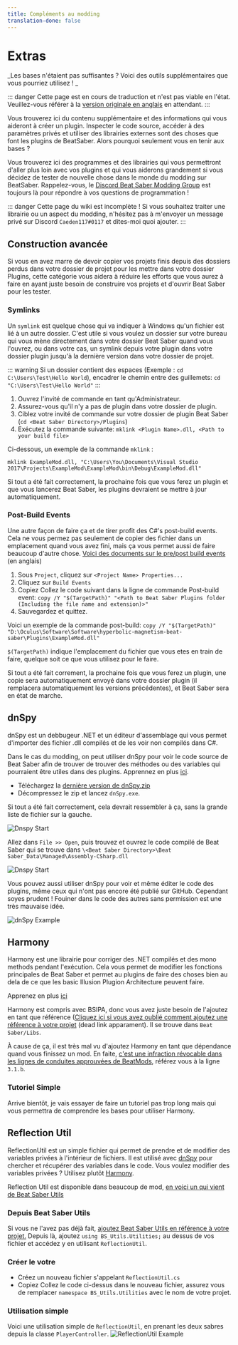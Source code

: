```yaml
---
title: Compléments au modding
translation-done: false
---
```

# Extras
_Les bases n'étaient pas suffisantes ? Voici des outils supplémentaires que vous pourriez utilisez ! _

::: danger
Cette page est en cours de traduction et n'est pas viable en l'état. Veuillez-vous référer à la [version originale en anglais](/modding/extras.md) en attendant.
:::

Vous trouverez ici du contenu supplémentaire et des informations qui vous aideront à créer un plugin. Inspecter le code source, accéder à des paramètres privés et utiliser des librairies externes sont des choses que font les plugins de BeatSaber. Alors pourquoi seulement vous en tenir aux bases ?

Vous trouverez ici des programmes et des librairies qui vous permettront d'aller plus loin avec vos plugins et qui vous aiderons grandement si vous décidez de tester de nouvelle chose dans le monde du modding sur BeatSaber. Rappelez-vous, le [Discord Beat Saber Modding Group](https://discordapp.com/invite/beatsabermods) est toujours là pour répondre à vos questions de programmation !

::: danger
Cette page du wiki est incomplète ! Si vous souhaitez traiter une librairie ou un aspect du modding, n'hésitez pas à m'envoyer un message privé sur Discord `Caeden117#0117` et dites-moi quoi ajouter.
:::

## Construction avancée

Si vous en avez marre de devoir copier vos projets finis depuis des dossiers perdus dans votre dossier de projet pour les mettre dans votre dossier Plugins, cette catégorie vous aidera à réduire les efforts que vous aurez à faire en ayant juste besoin de construire vos projets et d'ouvrir Beat Saber pour les tester.

### Symlinks

Un `symlink` est quelque chose qui va indiquer à Windows qu'un fichier est lié à un autre dossier. C'est utile si vous voulez un dossier sur votre bureau qui vous mène directement dans votre dossier Beat Saber quand vous l'ouvrez, ou dans votre cas, un symlink depuis votre plugin dans votre dossier plugin jusqu'à la dernière version dans votre dossier de projet.

::: warning
Si un dossier contient des espaces (Exemple : `cd C:\Users\Test\Hello World`), encadrer le chemin entre des guillemets: `cd "C:\Users\Test\Hello World"`
:::

1. Ouvrez l'invité de commande en tant qu'Administrateur.
2. Assurez-vous qu'il n'y a pas de plugin dans votre dossier de plugin.
3. Ciblez votre invité de commande sur votre dossier de plugin Beat Saber (`cd <Beat Saber Directory>/Plugins`)
4. Exécutez la commande suivante: `mklink <Plugin Name>.dll, <Path to your build file>`

Ci-dessous, un exemple de la commande `mklink` :
```
mklink ExampleMod.dll, "C:\Users\You\Documents\Visual Studio 2017\Projects\ExampleMod\ExampleMod\bin\Debug\ExampleMod.dll"
```

Si tout a été fait correctement, la prochaine fois que vous ferez un plugin et que vous lancerez Beat Saber, les plugins devraient se mettre à jour automatiquement.

### Post-Build Events
Une autre façon de faire ça et de tirer profit des C#'s post-build events. Cela ne vous permez pas seulement de copier des fichier dans un emplacement quand vous avez fini, mais ça vous permet aussi de faire beaucoup d'autre chose. [Voici des documents sur le pre/post build events](https://docs.microsoft.com/en-us/visualstudio/ide/how-to-specify-build-events-csharp?view=vs-2017) (en anglais)

1. Sous `Project`, cliquez sur `<Project Name> Properties...`
2. Cliquez sur `Build Events`
3. Copiez Collez le code suivant dans la ligne de commande Post-build event:
`copy /Y "$(TargetPath)" "<Path to Beat Saber Plugins folder (Including the file name and extension)>"`
4. Sauvegardez et quittez.

Voici un exemple de la commande post-build:
`copy /Y "$(TargetPath)" "D:\Oculus\Software\Software\hyperbolic-magnetism-beat-saber\Plugins\ExampleMod.dll"`

`$(TargetPath)` indique l'emplacement du fichier que vous etes en train de faire, quelque soit ce que vous utilisez pour le faire.

Si tout a été fait correment, la prochaine fois que vous ferez un plugin, une copie sera automatiquement envoyé dans votre dossier plugin (il remplacera automatiquement les versions précédentes), et Beat Saber sera en état de marche.

## dnSpy

dnSpy est un debbugeur .NET et un éditeur d'assemblage qui vous permet d'importer des fichier .dll compilés et de les voir non compilés dans C#.

Dans le cas du modding, on peut utiliser dnSpy pour voir le code source de Beat Saber afin de trouver de trouver des méthodes ou des variables qui pourraient être utiles dans des plugins.
Apprennez en plus [ici](https://github.com/0xd4d/dnSpy).

* Téléchargez la [dernière version de dnSpy.zip](https://github.com/0xd4d/dnSpy/releases/tag/v6.1.4)
* Décompressez le zip et lancez `dnSpy.exe`.

Si tout a été fait correctement, cela devrait ressembler à ça, sans la grande liste de fichier sur la gauche.

![Dnspy Start](./images/dnspy-start.png "Starting Page")

Allez dans `File >> Open`, puis trouvez et ouvrez le code compilé de Beat Saber qui se trouve dans `\<Beat Saber Directory>\Beat Saber_Data\Managed\Assembly-CSharp.dll`

![Dnspy Start](./images/dnspy-assembly.png "Code Location")

Vous pouvez aussi utiliser dnSpy pour voir et même éditer le code des plugins, même ceux qui n'ont pas encore été publié sur GitHub. Cependant soyes prudent ! Fouiner dans le code des autres sans permission est une très mauvaise idée.

![dnSpy Example](./images/dnspy-example.png "dnSpy Example")

## Harmony

Harmony est une librairie pour corriger des .NET compilés et des mono methods pendant l'exécution. Cela vous permet de modifier les fonctions principales de Beat Saber et permet au plugins de faire des choses bien au dela de ce que les basic Illusion Plugion Architecture peuvent faire.

Apprenez en plus [ici](https://github.com/pardeike/Harmony)

Harmony est compris avec BSIPA, donc vous avez juste besoin de l'ajoutez en tant que référence ([Cliquez ici si vous avez oublié comment ajoutez une référence à votre projet](https://bsmg.wiki/modding/example-mod.html#references-and-text-mesh-pro) (dead link apparament). Il se trouve dans `Beat Saber/Libs`.

À cause de ça, il est très mal vu d'ajoutez Harmony en tant que dépendance quand vous finissez un mod. En faite, [c'est une infraction révocable dans les lignes de conduites approuvées de BeatMods](https://docs.google.com/document/d/15RBVesZdS-U94AvesJ2DJqcnAtgh9E2PZOcbjrQle5Y/edit), référez vous à la ligne `3.1.b`.

### Tutoriel Simple
Arrive bientôt, je vais essayer de faire un tutoriel pas trop long mais qui vous permettra de comprendre les bases pour utiliser Harmony.

## Reflection Util
ReflectionUtil est un simple fichier qui permet de prendre et de modifier des variables privées à l'intérieur de fichiers. Il est utilisé avec [dnSpy](https://bsmg.wiki/modding/extras.html) pour chercher et récupérer des variables dans le code. Vous voulez modifier des variables privées ? Utilisez plutôt [Harmony](https://bsmg.wiki/modding/extras.html).

Reflection Util est disponible dans beaucoup de mod, [en voici un qui vient de Beat Saber Utils](https://github.com/Kylemc1413/Beat-Saber-Utils/blob/master/Beat%20Saber%20Utils/Utilities/ReflectionUtil.cs)

### Depuis Beat Saber Utils
Si vous ne l'avez pas déjà fait, [ajoutez Beat Saber Utils en référence à votre projet.](https://bsmg.wiki/modding/intro.html#fixing-references)
Depuis là, ajoutez `using BS_Utils.Utilities;` au dessus de vos fichier et accédez y en utilisant `ReflectionUtil`.

### Créer le votre
* Créez un nouveau fichier s'appelant `ReflectionUtil.cs`
* Copiez Collez le code ci-dessus dans le nouveau fichier, assurez vous de remplacer `namespace BS_Utils.Utilities` avec le nom de votre projet.

### Utilisation simple
Voici une utilisation simple de `ReflectionUtil`, en prenant les deux sabres depuis la classe `PlayerController`.
![ReflectionUtil Example](./images/reflectionutilexample.png "ReflectionUtil Example")

